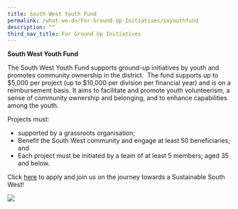 ```yaml
---
title: South West Youth Fund
permalink: /what-we-do/For-Ground-Up-Initiatives/swyouthfund
description: ""
third_nav_title: For Ground Up Initiatives
---
```

**South West Youth Fund**

The South West Youth Fund supports ground-up initiatives by youth and promotes community ownership in the district.  The fund supports up to $5,000 per project (up to $10,000 per division per financial year) and is on a reimbursement basis. It aims to facilitate and promote youth volunteerism, a sense of community ownership and belonging, and to enhance capabilities among the youth.

Projects must:

*   supported by a grassroots organisation;
*   Benefit the South West community and engage at least 50 beneficiaries; and
*   Each project must be initiated by a team of at least 5 members; aged 35 and below.

Click [here](https://www.cdc.gov.sg/docs/librariesprovider6/default-document-library/application-form.docx?sfvrsn=3ed121c_2) to apply and join us on the journey towards a Sustainable South West!

![](https://www.cdc.gov.sg/images/librariesprovider6/images-swcdc/general/aefa1273-1460-4c3d-b1b9-718ca43e66ae_10991275_1576301282618081_7239573554347859822_n.jpg?sfvrsn=31651a49_0)